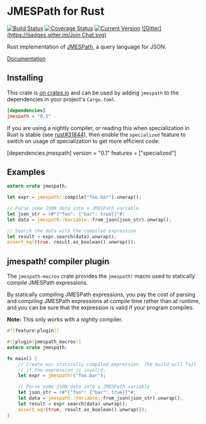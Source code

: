 # JMESPath for Rust

[![Build Status](https://travis-ci.org/mtdowling/jmespath.rs.svg?branch=master)](https://travis-ci.org/mtdowling/jmespath.rs)
[![Coverage Status](https://coveralls.io/repos/github/mtdowling/jmespath.rs/badge.svg?branch=master)](https://coveralls.io/github/mtdowling/jmespath.rs?branch=master)
[![Current Version](http://meritbadge.herokuapp.com/jmespath)](https://crates.io/crates/jmespath)
[![Gitter](https://badges.gitter.im/Join Chat.svg)](https://gitter.im/jmespath/chat)

Rust implementation of [JMESPath](http://jmespath.org), a query language for JSON.

[Documentation](http://mtdowling.com/jmespath.rs/jmespath/)

## Installing

This crate is [on crates.io](https://crates.io/crates/jmespath) and can be used
by adding `jmespath` to the dependencies in your project's `Cargo.toml`.

```toml
[dependencies]
jmespath = "0.1"
```

If you are using a nightly compiler, or reading this when specialization in Rust
is stable (see [rust#31844](https://github.com/rust-lang/rust/issues/31844)), then
enable the `specialized` feature to switch on usage of specialization to get more
efficient code:

[dependencies.jmespath]
version = "0.1"
features = ["specialized"]

## Examples

```rust
extern crate jmespath;

let expr = jmespath::compile("foo.bar").unwrap();

// Parse some JSON data into a JMESPath variable
let json_str = r#"{"foo": {"bar": true}}"#;
let data = jmespath::Variable::from_json(json_str).unwrap();

// Search the data with the compiled expression
let result = expr.search(data).unwrap();
assert_eq!(true, result.as_boolean().unwrap());
```

## jmespath! compiler plugin

The `jmespath-macros` crate provides the `jmespath!` macro used to
statically compile JMESPath expressions.

By statically compiling JMESPath expressions, you pay the cost of
parsing and compiling JMESPath expressions at compile time rather
than at runtime, and you can be sure that the expression is valid
if your program compiles.

**Note:** This only works with a nightly compiler.

```rust
#![feature(plugin)]

#![plugin(jmespath_macros)]
extern crate jmespath;

fn main() {
    // Create our statically compiled expression. The build will fail
    // if the expression is invalid.
    let expr = jmespath!("foo.bar");

    // Parse some JSON data into a JMESPath variable
    let json_str = r#"{"foo": {"bar": true}}"#;
    let data = jmespath::Variable::from_json(json_str).unwrap();
    let result = expr.search(data).unwrap();
    assert_eq!(true, result.as_boolean().unwrap());
}
```
